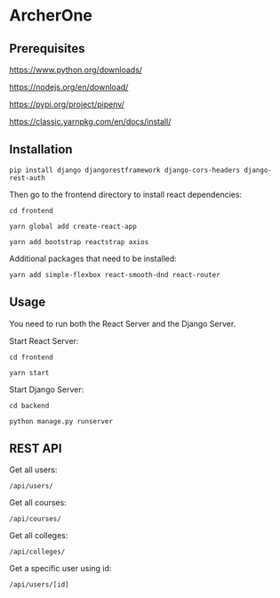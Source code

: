# ArcherOne

## Prerequisites

https://www.python.org/downloads/

https://nodejs.org/en/download/

https://pypi.org/project/pipenv/

https://classic.yarnpkg.com/en/docs/install/

## Installation

`pip install django djangorestframework django-cors-headers django-rest-auth`

Then go to the frontend directory to install react dependencies:

`cd frontend`

`yarn global add create-react-app`

`yarn add bootstrap reactstrap axios`

Additional packages that need to be installed:

`yarn add simple-flexbox react-smooth-dnd react-router`

## Usage

You need to run both the React Server and the Django Server.

Start React Server:

`cd frontend`

`yarn start`

Start Django Server:

`cd backend`

`python manage.py runserver`

## REST API

Get all users:

`/api/users/`

Get all courses:

`/api/courses/`

Get all colleges:

`/api/colleges/`

Get a specific user using id:

`/api/users/[id]`

